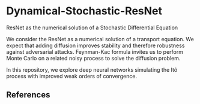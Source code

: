 # Dynamical-Stochastic-ResNet
ResNet as the numerical solution of a Stochastic Differential Equation

We consider the ResNet as a numerical solution of a transport equation. We expect that adding diffusion improves stability and therefore robustness against adversarial attacks. Feynman-Kac formula invites us to perform Monte Carlo on a related noisy process to solve the diffusion problem. 

In this repository, we explore deep neural networks simulating the Itô process with improved weak orders of convergence.

## References
